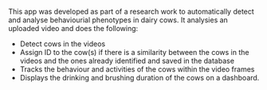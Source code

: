 This app was developed as part of a research work to automatically detect and analyse behaviourial phenotypes in dairy cows. It analysies an uploaded video and does the following:
- Detect cows in the videos
- Assign ID to the cow(s) if there is a similarity between the cows in the videos and the ones already identified and saved in the database
- Tracks the behaviour and activities of the cows within the video frames
- Displays the drinking and brushing duration of the cows on a dashboard.
